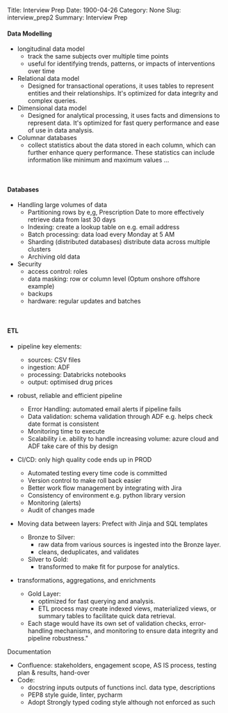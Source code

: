 Title: Interview Prep
Date: 1900-04-26
Category: None
Slug: interview_prep2
Summary: Interview Prep

#### Data Modelling

* longitudinal data model
  - track the same subjects over multiple time points
  - useful for identifying trends, patterns, or impacts of interventions over time
* Relational data model
  - Designed for transactional operations, it uses tables to represent entities and their relationships. It's optimized for data integrity and complex queries.
* Dimensional data model
  - Designed for analytical processing, it uses facts and dimensions to represent data. It's optimized for fast query performance and ease of use in data analysis.
* Columnar databases
  - collect statistics about the data stored in each column, which can further enhance query performance. These statistics can include information like minimum and maximum values …

<br>

#### Databases

* Handling large volumes of data
  - Partitioning rows by e,g, Prescription Date to more effectively retrieve data from last 30 days 
  - Indexing: create a lookup table on e.g. email address
  - Batch processing: data load every Monday at 5 AM
  - Sharding (distributed databases) distribute data across multiple clusters
  - Archiving old data
* Security
  - access control: roles 
  - data masking: row or column level (Optum onshore offshore example)
  - backups
  - hardware: regular updates and batches

<br>

#### ETL

* pipeline key elements: 
  - sources: CSV files
  - ingestion: ADF
  - processing: Databricks notebooks
  - output: optimised drug prices
* robust, reliable and efficient pipeline
  - Error Handling: automated email alerts if pipeline fails
  - Data validation: schema validation through ADF e.g. helps check date format is consistent
  - Monitoring time to execute
  - Scalability i.e. ability to handle increasing volume: azure cloud and ADF take care of this by design
* CI/CD: only high quality code ends up in PROD
  - Automated testing every time code is committed
  - Version control to make roll back easier
  - Better work flow management by integrating with Jira
  - Consistency of environment e.g. python library version
  - Monitoring (alerts)
  - Audit of changes made

* Moving data between layers: Prefect with Jinja and SQL templates
  - Bronze to Silver:		
    + raw data from various sources is ingested into the Bronze layer. 
    + cleans, deduplicates, and validates 
  - Silver to Gold: 
    + transformed to make fit for purpose for analytics. 
* transformations, aggregations, and enrichments 
  - Gold Layer: 
    + optimized for fast querying and analysis. 
    + ETL process may create indexed views, materialized views, or summary tables to facilitate quick data retrieval.
  - Each stage would have its own set of validation checks, error-handling mechanisms, and monitoring to ensure data integrity and pipeline robustness."

Documentation
* Confluence: stakeholders, engagement scope, AS IS process, testing plan & results, hand-over
* Code: 
  - docstring inputs outputs of functions incl. data type, descriptions 
  - PEP8 style guide, linter, pycharm
  - Adopt Strongly typed coding style although not enforced as such


